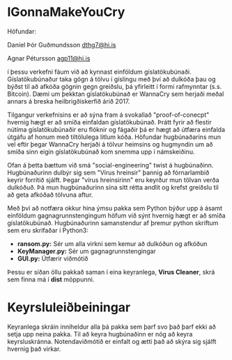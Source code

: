 # IGonnaMakeYouCry

Höfundar:

Daníel Þór Guðmundsson dthg7@hi.is

Agnar Pétursson agp11@hi.is



í þessu verkefni fáum við að kynnast einföldum gíslatökubúnaði. Gíslatökubúnaður taka gögn á tölvu í gíslingu með
því að dulkóða þau og býðst til að afkóða gögnin gegn greiðslu, þá yfirleitt í formi rafmynntar (s.s. Bitcoin). Dæmi um þekktan gíslatökubúnað
er WannaCry sem herjaði meðal annars á breska heilbrigðiskerfið árið 2017.

Tilgangur verkefnisins er að sýna fram á svokallað "proof-of-conecpt" hvernig hægt er að smíða einfaldan gíslatökubúnað. Þrátt fyrir að 
flestir nútíma gíslatökubúnaðir eru flóknir og fágaðir þá er hægt að útfæra einfalda útgáfu af honum með tiltölulega litlum kóða. Höfundar hugbúnaðarins
mun vel eftir þegar WannaCry herjaði á tölvur heimsins og hugmyndin um að smíða sinn eigin gíslatökubúnað kom snemma upp í námskeiðinu. 

Ofan á þetta bættum við smá "social-engineering" twist á hugbúnaðinn. Hugbúnaðurinn dulbýr sig sem "Vírus hreinsir" þannig að fórnarlambið
keyrir forritið sjálft. Þegar "vírus hreinsirinn" eru keyrður mun tölvan verða dulkóðuð. Þá mun hugbúnaðurinn sína sitt rétta andlit og
krefst greiðslu til að geta afkóðað tölvuna aftur. 

Með því að notfæra okkur hina ýmsu pakka sem Python býður upp á ásamt einföldum gagnagrunnstengingum höfum við sýnt hvernig hægt er að smíða 
gíslatökubúnað. Hugbúnaðurinn samanstendur af þremur python skriftum sem eru skrifaðar í Python3:
* **ransom.py:** Sér um alla virkni sem kemur að dulkóðun og afkóðun
* **KeyManager.py:** Sér um gagnagrunnstengingar
* **GUI.py:** Útfærir viðmótið

Þessu er síðan öllu pakkað saman í eina keyranlega, **Virus Cleaner**, skrá sem finna má í **dist** möppunni.

# Keyrsluleiðbeiningar

Keyranlega skráin inniheldur alla þá pakka sem þarf svo það þarf ekki að setja upp neina pakka. Til að keyra hugbúnaðinn er nóg að keyra 
keyrsluskránna. Notendaviðmótið er einfalt og ætti það að skýra sig sjálft hvernig það virkar.
